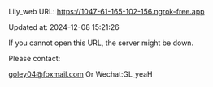 Lily_web URL: https://1047-61-165-102-156.ngrok-free.app

Updated at: 2024-12-08 15:21:26

If you cannot open this URL, the server might be down.

Please contact: 

goley04@foxmail.com Or Wechat:GL_yeaH